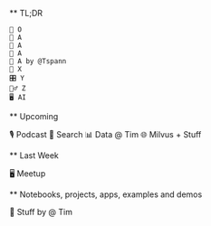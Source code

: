 ** TL;DR 

````
🐍 O
🤖 A
🧪 A
🧩 A
🤝 A by @Tspann
🧠 X
🎛️ Y
🦸‍♂️ Z
🖥️ AI
````

** Upcoming

🎙️ Podcast
🔄 Search
📊 Data @ Tim
🌐 Milvus + Stuff

** Last Week

🖥️ Meetup

** Notebooks, projects, apps, examples and demos

🚀 Stuff by @ Tim 

